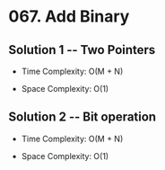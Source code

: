 # 067. Add Binary

## Solution 1 -- Two Pointers

* Time Complexity: O(M + N)

* Space Complexity: O(1)

## Solution 2 -- Bit operation

* Time Complexity: O(M + N)

* Space Complexity: O(1)
